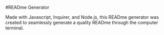 #READme Generator

Made with Javascript, Inquirer, and Node.js, this READme generator was created to seamlessly generate a quality READme through the computer terminal.
